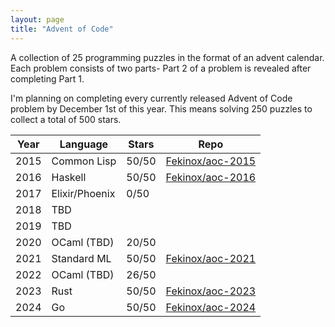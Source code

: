 ```yaml
---
layout: page
title: "Advent of Code"
---
```



A collection of 25 programming puzzles in the format of an advent calendar. Each problem consists of two parts- Part 2 of a problem is revealed after completing Part 1.

I'm planning on completing every currently released Advent of Code problem by December 1st of this year. This means solving 250 puzzles to collect a total of 500 stars.

| Year | Language       | Stars | Repo                                                    |
| ---- | -------------- | ----- | ------------------------------------------------------- |
| 2015 | Common Lisp    | 50/50 | [Fekinox/aoc-2015](https://github.com/Fekinox/aoc-2015) |
| 2016 | Haskell        | 50/50 | [Fekinox/aoc-2016](https://github.com/Fekinox/aoc-2016) |
| 2017 | Elixir/Phoenix | 0/50  |                                                         |
| 2018 | TBD            |       |                                                         |
| 2019 | TBD            |       |                                                         |
| 2020 | OCaml (TBD)    | 20/50 |                                                         |
| 2021 | Standard ML    | 50/50 | [Fekinox/aoc-2021](https://github.com/Fekinox/aoc-2021) |
| 2022 | OCaml (TBD)    | 26/50 |                                                         |
| 2023 | Rust           | 50/50 | [Fekinox/aoc-2023](https://github.com/Fekinox/aoc-2023) |
| 2024 | Go             | 50/50 | [Fekinox/aoc-2024](https://github.com/Fekinox/aoc-2024) |
